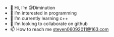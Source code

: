 - 👋 Hi, I’m @Diminution
- 👀 I’m interested in programming
- 🌱 I’m currently learning c++
- 💞️ I’m looking to collaborate on github
- 📫 How to reach me steven06092011@163.com

<!---
Diminution/Diminution is a ✨ special ✨ repository because its `README.md` (this file) appears on your GitHub profile.
You can click the Preview link to take a look at your changes.
--->
